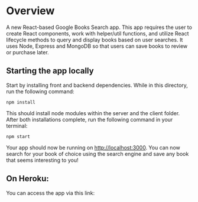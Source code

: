 # Overview
A new React-based Google Books Search app. This app requires the user to create React components, work with helper/util functions, and utilize React lifecycle methods to query and display books based on user searches. It uses Node, Express and MongoDB so that users can save books to review or purchase later.

## Starting the app locally
Start by installing front and backend dependencies. While in this directory, run the following command:

```
npm install
```

This should install node modules within the server and the client folder. After both installations complete, run the following command in your terminal:

```
npm start
```

Your app should now be running on <http://localhost:3000>. You can now search for your book of choice using the search engine and save any book that seems interesting to you! 
​
## On Heroku:

You can access the app via this link: 



